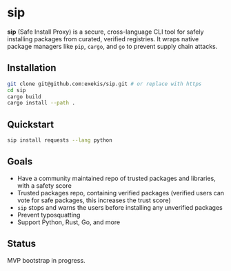 # sip

**sip** (Safe Install Proxy) is a secure, cross-language CLI tool for safely installing packages from curated, verified registries. It wraps native package managers like `pip`, `cargo`, and `go` to prevent supply chain attacks.

## Installation
```sh
git clone git@github.com:exekis/sip.git # or replace with https
cd sip
cargo build
cargo install --path .
```


## Quickstart

```sh
sip install requests --lang python
```

## Goals
- Have a community maintained repo of trusted packages and libraries, with a safety score
- Trusted packages repo, containing verified packages (verified users can vote for safe packages, this increases the trust score)
- `sip` stops and warns the users before installing any unverified packages
- Prevent typosquatting
- Support Python, Rust, Go, and more

## Status

MVP bootstrap in progress.
